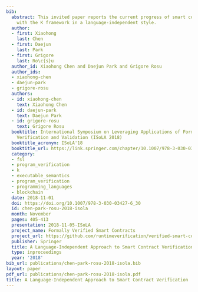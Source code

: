 ```yaml
---
bib:
  abstract: This invited paper reports the current progress of smart contract verification
    with the K framework in a language-independent style.
  author:
  - first: Xiaohong
    last: Chen
  - first: Daejun
    last: Park
  - first: Grigore
    last: Ro\c{s}u
  author_id: Xiaohong Chen and Daejun Park and Grigore Rosu
  author_ids:
  - xiaohong-chen
  - daejun-park
  - grigore-rosu
  authors:
  - id: xiaohong-chen
    text: Xiaohong Chen
  - id: daejun-park
    text: Daejun Park
  - id: grigore-rosu
    text: Grigore Rosu
  booktitle: International Symposium on Leveraging Applications of Formal Methods,
    Verification and Validation (ISoLA 2018)
  booktitle_acronym: ISoLA'18
  booktitle_url: https://link.springer.com/chapter/10.1007/978-3-030-03427-6_30
  category:
  - fsl
  - program_verification
  - k
  - executable_semantics
  - program_verification
  - programming_languages
  - blockchain
  date: 2018-11-01
  doi: https://doi.org/10.1007/978-3-030-03427-6_30
  id: chen-park-rosu-2018-isola
  month: November
  pages: 405-413
  presentation: 2018-11-05-ISoLA
  project_name: Formally Verified Smart Contracts
  project_url: https://github.com/runtimeverification/verified-smart-contracts/
  publisher: Springer
  title: A Language-Independent Approach to Smart Contract Verification
  type: inproceedings
  year: '2018'
bib_url: publications/chen-park-rosu-2018-isola.bib
layout: paper
pdf_url: publications/chen-park-rosu-2018-isola.pdf
title: A Language-Independent Approach to Smart Contract Verification
---
```

